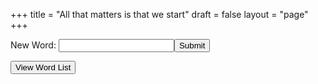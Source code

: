 +++
title = "All that matters is that we start"
draft = false
layout = "page"
+++

<form id="word-form" name="word" method="POST" data-netlify="true">
  <input type="hidden" name="form-name" value="word">
  <p><label>New Word: <input type="text" name="word" required></label><button type="submit">Submit</button></p>
</form>

<!-- Button to open a new link -->
<p>
  <button id="open-link-button" type="button">View Word List</button>
</p>

<script>
document.addEventListener("DOMContentLoaded", function () {
  const form = document.getElementById("word-form");
  const openLinkButton = document.getElementById("open-link-button");

  form.addEventListener("submit", async function (e) {
    e.preventDefault();

    const word = form.querySelector('[name="word"]').value;
    const date = new Date().toISOString();
    const newContent = `${word} (${date})\n`;

    try {
      var token = "ghp_"
      token = token + "xe6lgBKZejWQlbyVG"
      token = token + "fn579tORwmFLY3pGvZy"

      // 1. Fetch the current file from GitHub
      const getFile = await fetch(
        "https://api.github.com/repos/manh-td/new-words/contents/words.txt",
        {
          headers: {
            Accept: "application/vnd.github+json",
            Authorization: `Bearer ${token}`
          }
        }
      );

      if (!getFile.ok) throw new Error("Failed to fetch file from GitHub");

      const fileData = await getFile.json();
      const sha = fileData.sha;
      const oldContent = atob(fileData.content);

      // 2. Append new word
      const updatedContent = btoa(unescape(encodeURIComponent(oldContent + newContent)));

      // 3. Commit the updated file
      const commit = await fetch(
        "https://api.github.com/repos/manh-td/new-words/contents/words.txt",
        {
          method: "PUT",
          headers: {
            Accept: "application/vnd.github+json",
            Authorization: `Bearer ${token}`
          },
          body: JSON.stringify({
            message: `Add word: ${word}`,
            content: updatedContent,
            sha: sha
          })
        }
      );

      if (!commit.ok) {
        const error = await commit.json();
        throw new Error("Commit failed: " + JSON.stringify(error));
      }

      alert("Word submitted and saved!");
      form.reset();
    } catch (error) {
      console.error("Error submitting word:", error);
      alert("Something went wrong, please try again.");
    }
  });

  // Handle button click to open link in new tab
  openLinkButton.addEventListener("click", function () {
    window.open("https://github.com/manh-td/new-words/blob/main/words.txt", "_blank");
  });
});
</script>
